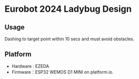 # Eurobot 2024 Ladybug Design

## Usage

Dashing to target point within 10 secs and must avoid obstacles.

## Platform

* Hardware : EZEDA
* Firmware：ESP32 WEMOS D1 MINI on platform.io.
